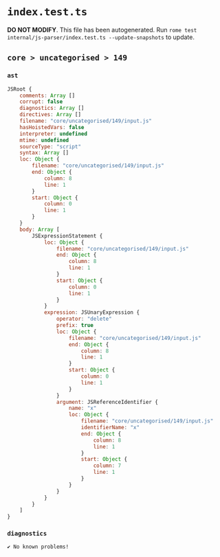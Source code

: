 # `index.test.ts`

**DO NOT MODIFY**. This file has been autogenerated. Run `rome test internal/js-parser/index.test.ts --update-snapshots` to update.

## `core > uncategorised > 149`

### `ast`

```javascript
JSRoot {
	comments: Array []
	corrupt: false
	diagnostics: Array []
	directives: Array []
	filename: "core/uncategorised/149/input.js"
	hasHoistedVars: false
	interpreter: undefined
	mtime: undefined
	sourceType: "script"
	syntax: Array []
	loc: Object {
		filename: "core/uncategorised/149/input.js"
		end: Object {
			column: 8
			line: 1
		}
		start: Object {
			column: 0
			line: 1
		}
	}
	body: Array [
		JSExpressionStatement {
			loc: Object {
				filename: "core/uncategorised/149/input.js"
				end: Object {
					column: 8
					line: 1
				}
				start: Object {
					column: 0
					line: 1
				}
			}
			expression: JSUnaryExpression {
				operator: "delete"
				prefix: true
				loc: Object {
					filename: "core/uncategorised/149/input.js"
					end: Object {
						column: 8
						line: 1
					}
					start: Object {
						column: 0
						line: 1
					}
				}
				argument: JSReferenceIdentifier {
					name: "x"
					loc: Object {
						filename: "core/uncategorised/149/input.js"
						identifierName: "x"
						end: Object {
							column: 8
							line: 1
						}
						start: Object {
							column: 7
							line: 1
						}
					}
				}
			}
		}
	]
}
```

### `diagnostics`

```
✔ No known problems!

```
